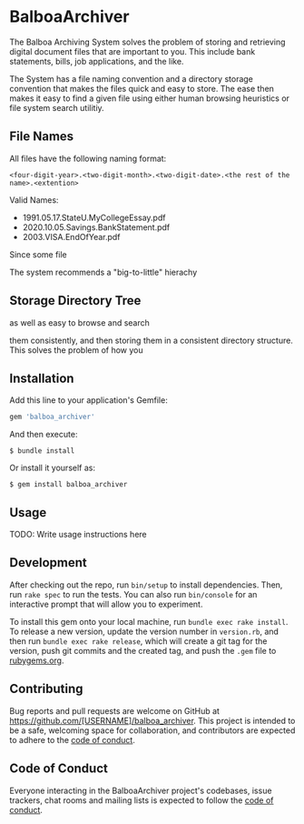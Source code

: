 # BalboaArchiver

The Balboa Archiving System solves the problem of storing and retrieving digital document files that are important to you. This include bank statements, bills, job applications, and the like.

The System has a file naming convention and a directory storage convention that makes the files quick and easy to store. The ease then makes it easy to find a given file using either human browsing heuristics or file system search utilitiy.

## File Names

All files have the following naming format:

`<four-digit-year>.<two-digit-month>.<two-digit-date>.<the rest of the name>.<extention>`

Valid Names:

- 1991.05.17.StateU.MyCollegeEssay.pdf
- 2020.10.05.Savings.BankStatement.pdf
- 2003.VISA.EndOfYear.pdf

Since some file


The system recommends a "big-to-little" hierachy


## Storage Directory Tree

as well as easy to browse and search

them consistently, and then storing them in a consistent directory structure. This solves the problem of how you 



## Installation

Add this line to your application's Gemfile:

```ruby
gem 'balboa_archiver'
```

And then execute:

    $ bundle install

Or install it yourself as:

    $ gem install balboa_archiver

## Usage

TODO: Write usage instructions here

## Development

After checking out the repo, run `bin/setup` to install dependencies. Then, run `rake spec` to run the tests. You can also run `bin/console` for an interactive prompt that will allow you to experiment.

To install this gem onto your local machine, run `bundle exec rake install`. To release a new version, update the version number in `version.rb`, and then run `bundle exec rake release`, which will create a git tag for the version, push git commits and the created tag, and push the `.gem` file to [rubygems.org](https://rubygems.org).

## Contributing

Bug reports and pull requests are welcome on GitHub at https://github.com/[USERNAME]/balboa_archiver. This project is intended to be a safe, welcoming space for collaboration, and contributors are expected to adhere to the [code of conduct](https://github.com/[USERNAME]/balboa_archiver/blob/master/CODE_OF_CONDUCT.md).

## Code of Conduct

Everyone interacting in the BalboaArchiver project's codebases, issue trackers, chat rooms and mailing lists is expected to follow the [code of conduct](https://github.com/[USERNAME]/balboa_archiver/blob/master/CODE_OF_CONDUCT.md).
